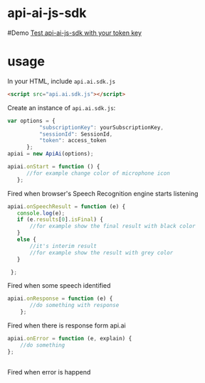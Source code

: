 # api-ai-js-sdk

#Demo
[Test api-ai-js-sdk with your token key](https://kazemihabib.github.io/api-ai-js-sdk/)
 
# usage
In your HTML, include `api.ai.sdk.js`
```html
<script src="api.ai.sdk.js"></script>
```


Create an instance of `api.ai.sdk.js`:
```javascript
var options = {
          "subscriptionKey": yourSubscriptionKey,
          "sessionId": SessionId,
          "token": access_token
      };
apiai = new ApiAi(options);
```


 
 ```javascript
apiai.onStart = function () {
       //for example change color of microphone icon
    };
  ```
  Fired when browser's Speech Recognition engine starts listening
  
 ```javascript   
apiai.onSpeechResult = function (e) {
    console.log(e);
    if (e.results[0].isFinal) {
        //for example show the final result with black color
    }
    else {
        //it's interim result 
        //for example show the result with grey color
    }

  };
 ```
 
Fired when some speech identified
```javascript
apiai.onResponse = function (e) {
       //do something with response
    };
 ```
 Fired when there is response form api.ai

 
```javascript
apiai.onError = function (e, explain) {
    //do something
};
    
```
 Fired when error is happend

